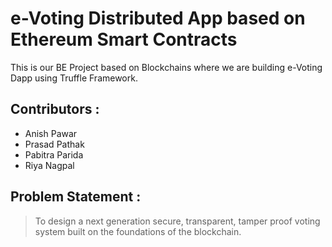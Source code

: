 # e-Voting Distributed App based on Ethereum Smart Contracts #

This is our BE Project based on Blockchains where we are building e-Voting Dapp using Truffle Framework.



## Contributors : ##

*	Anish Pawar
* 	Prasad Pathak
*	Pabitra Parida
* 	Riya Nagpal



## Problem Statement : ##

> To design a next generation secure, transparent, tamper proof voting system built on the
foundations of the blockchain.